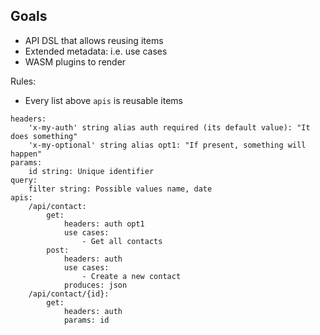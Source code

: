 ## Goals

- API DSL that allows reusing items
- Extended metadata: i.e. use cases
- WASM plugins to render

Rules:
- Every list above `apis` is reusable items

```
headers:
	'x-my-auth' string alias auth required (its default value): "It does something"
	'x-my-optional' string alias opt1: "If present, something will happen"
params:
	id string: Unique identifier
query:
	filter string: Possible values name, date
apis:
	/api/contact:
		get:
			headers: auth opt1
			use cases:
				- Get all contacts
		post:
			headers: auth
			use cases:
				- Create a new contact
			produces: json				
	/api/contact/{id}:
		get:
			headers: auth
			params: id
```